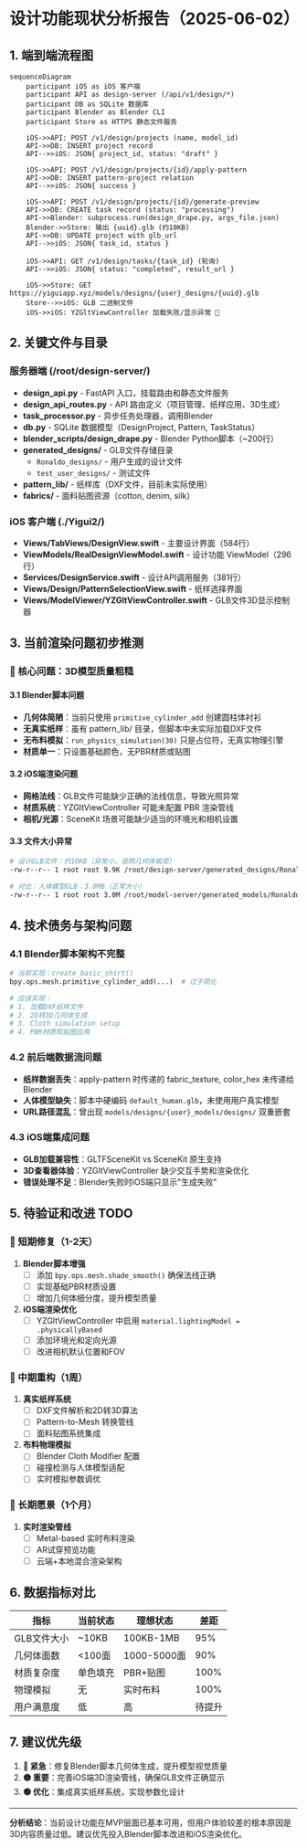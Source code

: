 # 设计功能现状分析报告（2025-06-02）

## 1. 端到端流程图

```mermaid
sequenceDiagram
    participant iOS as iOS 客户端
    participant API as design-server (/api/v1/design/*)
    participant DB as SQLite 数据库
    participant Blender as Blender CLI
    participant Store as HTTPS 静态文件服务
    
    iOS->>API: POST /v1/design/projects (name, model_id)
    API->>DB: INSERT project record
    API-->>iOS: JSON{ project_id, status: "draft" }
    
    iOS->>API: POST /v1/design/projects/{id}/apply-pattern
    API->>DB: INSERT pattern-project relation
    API-->>iOS: JSON{ success }
    
    iOS->>API: POST /v1/design/projects/{id}/generate-preview
    API->>DB: CREATE task record (status: "processing")
    API->>Blender: subprocess.run(design_drape.py, args_file.json)
    Blender->>Store: 输出 {uuid}.glb (约10KB)
    API->>DB: UPDATE project with glb_url
    API-->>iOS: JSON{ task_id, status }
    
    iOS->>API: GET /v1/design/tasks/{task_id} (轮询)
    API-->>iOS: JSON{ status: "completed", result_url }
    
    iOS->>Store: GET https://yiguiapp.xyz/models/designs/{user}_designs/{uuid}.glb
    Store-->>iOS: GLB 二进制文件
    iOS->>iOS: YZGltViewController 加载失败/显示异常 🔴
```

## 2. 关键文件与目录

### 服务器端 (/root/design-server/)
- **design_api.py** - FastAPI 入口，挂载路由和静态文件服务
- **design_api_routes.py** - API 路由定义（项目管理、纸样应用、3D生成）
- **task_processor.py** - 异步任务处理器，调用Blender
- **db.py** - SQLite 数据模型（DesignProject, Pattern, TaskStatus）
- **blender_scripts/design_drape.py** - Blender Python脚本（~200行）
- **generated_designs/** - GLB文件存储目录
  - `Ronaldo_designs/` - 用户生成的设计文件
  - `test_user_designs/` - 测试文件
- **pattern_lib/** - 纸样库（DXF文件，目前未实际使用）
- **fabrics/** - 面料贴图资源（cotton, denim, silk）

### iOS 客户端 (./Yigui2/)
- **Views/TabViews/DesignView.swift** - 主要设计界面（584行）
- **ViewModels/RealDesignViewModel.swift** - 设计功能 ViewModel（296行）
- **Services/DesignService.swift** - 设计API调用服务（381行）
- **Views/Design/PatternSelectionView.swift** - 纸样选择界面
- **Views/ModelViewer/YZGltViewController.swift** - GLB文件3D显示控制器

## 3. 当前渲染问题初步推测

### 🔴 核心问题：3D模型质量粗糙

#### 3.1 Blender脚本问题
- **几何体简陋**：当前只使用 `primitive_cylinder_add` 创建圆柱体衬衫
- **无真实纸样**：虽有 pattern_lib/ 目录，但脚本中未实际加载DXF文件
- **无布料模拟**：`run_physics_simulation(30)` 只是占位符，无真实物理引擎
- **材质单一**：只设置基础颜色，无PBR材质或贴图

#### 3.2 iOS端渲染问题
- **网格法线**：GLB文件可能缺少正确的法线信息，导致光照异常
- **材质系统**：YZGltViewController 可能未配置 PBR 渲染管线
- **相机/光源**：SceneKit 场景可能缺少适当的环境光和相机设置

#### 3.3 文件大小异常
```bash
# 设计GLB文件：约10KB（异常小，说明几何体极简）
-rw-r--r-- 1 root root 9.9K /root/design-server/generated_designs/Ronaldo_designs/*.glb

# 对比：人体模型GLB：3.0MB（正常大小）
-rw-r--r-- 1 root root 3.0M /root/model-server/generated_models/Ronaldo_models/*.glb
```

## 4. 技术债务与架构问题

### 4.1 Blender脚本架构不完整
```python
# 当前实现：create_basic_shirt() 
bpy.ops.mesh.primitive_cylinder_add(...)  # 过于简化

# 应该实现：
# 1. 加载DXF纸样文件
# 2. 2D转3D几何体生成
# 3. Cloth simulation setup
# 4. PBR材质和贴图应用
```

### 4.2 前后端数据流问题
- **纸样数据丢失**：apply-pattern 时传递的 fabric_texture, color_hex 未传递给Blender
- **人体模型缺失**：脚本中硬编码 `default_human.glb`，未使用用户真实模型
- **URL路径混乱**：曾出现 `models/designs/{user}_models/designs/` 双重嵌套

### 4.3 iOS端集成问题
- **GLB加载兼容性**：GLTFSceneKit vs SceneKit 原生支持
- **3D查看器体验**：YZGltViewController 缺少交互手势和渲染优化
- **错误处理不足**：Blender失败时iOS端只显示"生成失败"

## 5. 待验证和改进 TODO

### 🎯 短期修复（1-2天）
1. **Blender脚本增强**
   - [ ] 添加 `bpy.ops.mesh.shade_smooth()` 确保法线正确
   - [ ] 实现基础PBR材质设置
   - [ ] 增加几何体细分度，提升模型质量

2. **iOS端渲染优化**
   - [ ] YZGltViewController 中启用 `material.lightingModel = .physicallyBased`
   - [ ] 添加环境光和定向光源
   - [ ] 改进相机默认位置和FOV

### 🔧 中期重构（1周）
1. **真实纸样系统**
   - [ ] DXF文件解析和2D转3D算法
   - [ ] Pattern-to-Mesh 转换管线
   - [ ] 面料贴图系统集成

2. **布料物理模拟**
   - [ ] Blender Cloth Modifier 配置
   - [ ] 碰撞检测与人体模型适配
   - [ ] 实时模拟参数调优

### 🚀 长期愿景（1个月）
1. **实时渲染管线**
   - [ ] Metal-based 实时布料渲染
   - [ ] AR试穿预览功能
   - [ ] 云端+本地混合渲染架构

## 6. 数据指标对比

| 指标 | 当前状态 | 理想状态 | 差距 |
|------|----------|----------|------|
| GLB文件大小 | ~10KB | 100KB-1MB | 95% |
| 几何体面数 | <100面 | 1000-5000面 | 90% |
| 材质复杂度 | 单色填充 | PBR+贴图 | 100% |
| 物理模拟 | 无 | 实时布料 | 100% |
| 用户满意度 | 低 | 高 | 待提升 |

## 7. 建议优先级

1. **🔴 紧急**：修复Blender脚本几何体生成，提升模型视觉质量
2. **🟡 重要**：完善iOS端3D渲染管线，确保GLB文件正确显示
3. **🟢 优化**：集成真实纸样系统，实现参数化设计

---

**分析结论**：当前设计功能在MVP层面已基本可用，但用户体验较差的根本原因是3D内容质量过低。建议优先投入Blender脚本改进和iOS渲染优化。 